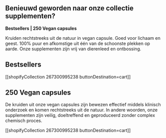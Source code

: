 ## Benieuwd geworden naar onze collectie supplementen?

**Bestsellers | 250 Vegan capsules**

Kruiden rechtstreeks uit de natuur in vegan capsule. Goed voor lichaam en geest. 100% puur en afkomstige uit één van de schoonste plekken op aarde. Onze supplementen zijn vrij van dierenleed en ontbossing.

## Bestsellers

[[shopifyCollection 267300995238 buttonDestination=cart]]

## 250 Vegan capsules

De kruiden uit onze vegan capsules zijn bewezen effectief middels klinisch onderzoek en komen rechtstreeks uit de natuur. In andere woorden, onze supplementen zijn veilig, doeltreffend en geproduceerd zonder complex chemisch proces.

[[shopifyCollection 267300995238 buttonDestination=cart]]
